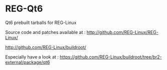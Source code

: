 # REG-Qt6
Qt6 prebuilt tarballs for REG-Linux

Source code and patches available at : 
http://github.com/REG-Linux/REG-Linux/

http://github.com/REG-Linux/buildroot/

Especially have a look at :
https://github.com/REG-Linux/buildroot/tree/br2-external/package/qt6
